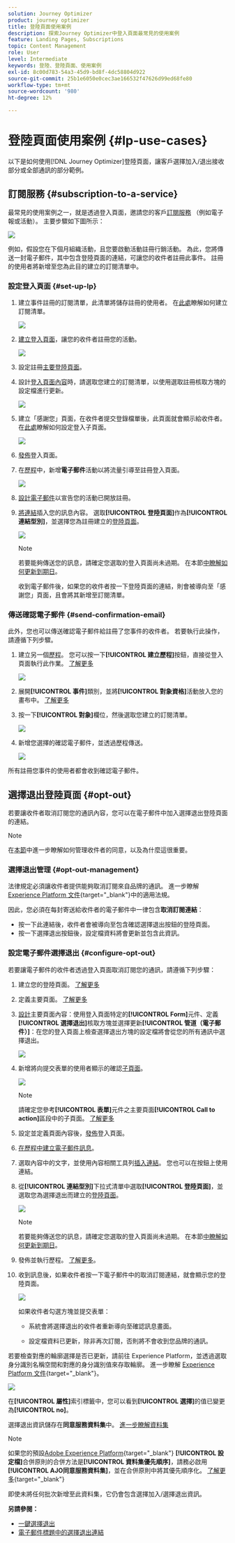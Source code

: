 ```yaml
---
solution: Journey Optimizer
product: journey optimizer
title: 登陸頁面使用案例
description: 探索Journey Optimizer中登入頁面最常見的使用案例
feature: Landing Pages, Subscriptions
topic: Content Management
role: User
level: Intermediate
keywords: 登陸、登陸頁面、使用案例
exl-id: 8c00d783-54a3-45d9-bd8f-4dc58804d922
source-git-commit: 25b1e6050e0cec3ae166532f47626d99ed68fe80
workflow-type: tm+mt
source-wordcount: '980'
ht-degree: 12%

---
```


# 登陸頁面使用案例 {#lp-use-cases}

以下是如何使用[!DNL Journey Optimizer]登陸頁面，讓客戶選擇加入/退出接收部分或全部通訊的部分範例。

## 訂閱服務 {#subscription-to-a-service}

最常見的使用案例之一，就是透過登入頁面，邀請您的客戶[訂閱服務](subscription-list.md) （例如電子報或活動）。 主要步驟如下圖所示：

![](assets/lp_subscription-uc.png)

例如，假設您在下個月組織活動，且您要啟動活動註冊行銷活動<!--to keep your customers that are interested updated on that event-->。 為此，您將傳送一封電子郵件，其中包含登陸頁面的連結，可讓您的收件者註冊此事件。 註冊的使用者將新增至您為此目的建立的訂閱清單中。

### 設定登入頁面 {#set-up-lp}

1. 建立事件註冊的訂閱清單，此清單將儲存註冊的使用者。 在[此處](subscription-list.md#define-subscription-list)瞭解如何建立訂閱清單。

   ![](assets/lp_subscription-uc-list.png)

1. [建立登入頁面](create-lp.md)，讓您的收件者註冊您的活動。

   ![](assets/lp_create-lp-details.png)

1. 設定註冊[主要登陸頁面](create-lp.md#configure-primary-page)。

1. 設計[登入頁面內容](design-lp.md)時，請選取您建立的訂閱清單，以使用選取註冊核取方塊的設定檔進行更新。

   ![](assets/lp_subscription-uc-lp-list.png)

1. 建立「感謝您」頁面，在收件者提交登錄檔單後，此頁面就會顯示給收件者。 在[此處](create-lp.md#configure-subpages)瞭解如何設定登入子頁面。

   ![](assets/lp_subscription-uc-thanks.png)

1. [發佈](create-lp.md#publish)登入頁面。

1. 在[歷程](../building-journeys/journey.md)中，新增&#x200B;**電子郵件**&#x200B;活動以將流量引導至註冊登入頁面。

   ![](assets/lp_subscription-uc-journey.png)

1. [設計電子郵件](../email/get-started-email-design.md)以宣告您的活動已開放註冊。

1. [將連結](../email/message-tracking.md#insert-links)插入您的訊息內容。 選取&#x200B;**[!UICONTROL 登陸頁面]**&#x200B;作為&#x200B;**[!UICONTROL 連結型別]**，並選擇您為註冊建立的[登陸頁面](create-lp.md#configure-primary-page)。

   ![](assets/lp_subscription-uc-link.png)

   >[!NOTE]
   >
   >若要能夠傳送您的訊息，請確定您選取的登入頁面尚未過期。 在本節[中瞭解如何更新到期日](create-lp.md#configure-primary-page)。

   收到電子郵件後，如果您的收件者按一下登陸頁面的連結，則會被導向至「感謝您」頁面，且會將其新增至訂閱清單。

### 傳送確認電子郵件 {#send-confirmation-email}

此外，您也可以傳送確認電子郵件給註冊了您事件的收件者。 若要執行此操作，請遵循下列步驟。

1. 建立另一個[歷程](../building-journeys/journey.md)。 您可以按一下&#x200B;**[!UICONTROL 建立歷程]**&#x200B;按鈕，直接從登入頁面執行此作業。 [了解更多](create-lp.md#configure-primary-page)

   ![](assets/lp_subscription-uc-create-journey.png)

1. 展開&#x200B;**[!UICONTROL 事件]**&#x200B;類別，並將&#x200B;**[!UICONTROL 對象資格]**&#x200B;活動放入您的畫布中。 [了解更多](../building-journeys/audience-qualification-events.md)

1. 按一下&#x200B;**[!UICONTROL 對象]**&#x200B;欄位，然後選取您建立的訂閱清單。

   ![](assets/lp_subscription-uc-confirm-journey.png)

1. 新增您選擇的確認電子郵件，並透過歷程傳送。

   ![](assets/lp_subscription-uc-confirm-email.png)

所有註冊您事件的使用者都會收到確認電子郵件。

<!--The event registration's subscription list tracks the profiles who registered and you can send them targeted event updates.-->

## 選擇退出登陸頁面 {#opt-out}

若要讓收件者取消訂閱您的通訊內容，您可以在電子郵件中加入選擇退出登陸頁面的連結。

>[!NOTE]
>
>在[本節](../privacy/opt-out.md)中進一步瞭解如何管理收件者的同意，以及為什麼這很重要。

### 選擇退出管理 {#opt-out-management}

法律規定必須讓收件者提供能夠取消訂閱來自品牌的通訊。 進一步瞭解 [Experience Platform 文件](https://experienceleague.adobe.com/docs/experience-platform/privacy/regulations/overview.html?lang=zh-Hant){target="_blank"}中的適用法規。

因此，您必須在每封寄送給收件者的電子郵件中一律包含&#x200B;**取消訂閱連結**：

* 按一下此連結後，收件者會被導向至包含確認選擇退出按鈕的登陸頁面。
* 按一下選擇退出按鈕後，設定檔資料將會更新並包含此資訊。

### 設定電子郵件選擇退出 {#configure-opt-out}

若要讓電子郵件的收件者透過登入頁面取消訂閱您的通訊，請遵循下列步驟：

1. 建立您的登陸頁面。 [了解更多](create-lp.md)

1. 定義主要頁面。 [了解更多](create-lp.md#configure-primary-page)

1. [設計](design-lp.md)主要頁面內容：使用登入頁面特定的&#x200B;**[!UICONTROL Form]**&#x200B;元件、定義&#x200B;**[!UICONTROL 選擇退出]**&#x200B;核取方塊並選擇更新&#x200B;**[!UICONTROL 管道（電子郵件）]**：在您的登入頁面上檢查選擇退出方塊的設定檔將會從您的所有通訊中選擇退出。

   ![](assets/lp_opt-out-primary-lp.png)

   <!--You can also build your own landing page and host it on the third-party system of your choice.-->

1. 新增將向提交表單的使用者顯示的確認[子頁面](create-lp.md#configure-subpages)。

   ![](assets/lp_opt-out-subpage.png)

   >[!NOTE]
   >
   >請確定您參考&#x200B;**[!UICONTROL 表單]**&#x200B;元件之主要頁面&#x200B;**[!UICONTROL Call to action]**&#x200B;區段中的子頁面。 [了解更多](design-lp.md)

1. 設定並定義頁面內容後，[發佈](create-lp.md#publish)登入頁面。

1. [在歷程中建立電子郵件訊息](../email/get-started-email-design.md)。

1. 選取內容中的文字，並使用內容相關工具列[插入連結](../email/message-tracking.md#insert-links)。 您也可以在按鈕上使用連結。

1. 從&#x200B;**[!UICONTROL 連結型別]**&#x200B;下拉式清單中選取&#x200B;**[!UICONTROL 登陸頁面]**，並選取您為選擇退出而建立的[登陸頁面](create-lp.md#configure-primary-page)。

   ![](assets/lp_opt-out-landing-page.png)

   >[!NOTE]
   >
   >若要能夠傳送您的訊息，請確定您選取的登入頁面尚未過期。 在本節[中瞭解如何更新到期日](create-lp.md#configure-primary-page)。

1. 發佈並執行歷程。 [了解更多](../building-journeys/journey.md)。

1. 收到訊息後，如果收件者按一下電子郵件中的取消訂閱連結，就會顯示您的登陸頁面。

   ![](assets/lp_opt-out-submit-form.png)

   如果收件者勾選方塊並提交表單：

   * 系統會將選擇退出的收件者重新導向至確認訊息畫面。

   * 設定檔資料已更新，除非再次訂閱，否則將不會收到您品牌的通訊。

若要檢查對應的輪廓選擇是否已更新，請前往 Experience Platform，並透過選取身分識別名稱空間和對應的身分識別值來存取輪廓。 進一步瞭解 [Experience Platform 文件](https://experienceleague.adobe.com/docs/experience-platform/profile/ui/user-guide.html?lang=zh-Hant){target="_blank"}。

![](assets/lp_opt-out-profile-choice.png)

在&#x200B;**[!UICONTROL 屬性]**&#x200B;索引標籤中，您可以看到&#x200B;**[!UICONTROL 選擇]**&#x200B;的值已變更為&#x200B;**[!UICONTROL no]**。

選擇退出資訊儲存在&#x200B;**同意服務資料集**&#x200B;中。 [進一步瞭解資料集](../data/get-started-datasets.md)

>[!NOTE]
>
>如果您的預設[Adobe Experience Platform](https://experienceleague.adobe.com/docs/experience-platform/profile/home.html?lang=zh-Hant){target="_blank"} **[!UICONTROL 設定檔]**&#x200B;合併原則的合併方法是&#x200B;**[!UICONTROL 資料集優先順序]**，請務必啟用&#x200B;**[!UICONTROL AJO同意服務資料集]**，並在合併原則中將其優先順序化。 [了解更多](https://experienceleague.adobe.com/docs/experience-platform/profile/merge-policies/ui-guide.html#dataset-precedence-profile){target="_blank"}
>
>即使未將任何批次新增至此資料集，它仍會包含選擇加入/選擇退出資訊。



**另請參閱：**

* [一鍵選擇退出](../email/email-opt-out.md#one-click-opt-out-link)
* [電子郵件標題中的選擇退出連結](../email/email-opt-out.md#unsubscribe-header)

<!--

### Other ways to opt out

You can also enable your recipients to unsubscribe whithout using landing pages.

* **One-click opt-out**

    You can add a one-click opt-out link into your email content. This will enable your recipients to quickly unsubscribe from your communications, without being redirected to a landing page where they need to confirm opting out. [Learn more](../privacy/opt-out.md#one-click-opt-out-link)

* **Unsubscribe link in header**

    If the recipients' email client supports displaying an unsubscribe link in the email header, emails sent with [!DNL Journey Optimizer] automatically include this link. [Learn more](../privacy/opt-out.md#unsubscribe-header)

////////


## Leverage landing page submission event {#leverage-lp-event}

You can use information that was submitted on a landing page to send communications to your customers. For example, if a user subscribes to a given subscription list, you can leverage that information to send an email recommending other subscription lists to that user.

To do this, you need to create an event containing the landing page submission information and use it in a journey. Follow the steps below.

1. Go to **[!UICONTROL Administration]** > **[!UICONTROL Configurations]**, and in the **[!UICONTROL Events]** section, select **[!UICONTROL Manage]**.

    ![](assets/lp_subscription-uc-configurations.png)

1. The list of events displays. Select **[!UICONTROL Create Event]**.

    ![](assets/lp_subscription-uc-create-event.png)

1. The event configuration pane opens on the right side of the screen. Configure a rule-based unitary event. [Learn more](../event/about-creating.md)

1. Define the schema: select **[!UICONTROL AJO Email Tracking Experience Event Schema v.1]** (available by default in [!DNL Journey Optimizer]).

    ![](assets/lp_subscription-uc-event-schema.png)

1. In the **[!UICONTROL Fields]** section, select the following elements:

    * **[!UICONTROL _experience]** > **[!UICONTROL customerJourneyManagement]** > **[!UICONTROL messageInteraction]** > **[!UICONTROL Interaction Type]**
    
    * **[!UICONTROL _experience]** > **[!UICONTROL customerJourneyManagement]** > **[!UICONTROL messageInteraction]** > **[!UICONTROL Landing Page Details]** > **[!UICONTROL Landing Page ID]**

    ![](assets/lp_subscription-uc-event-fields.png)

1. Click inside the **[!UICONTROL Event ID condition]** field. Using the simple personalization editor, define the condition for the **[!UICONTROL Interaction Type]** and **[!UICONTROL Landing Page ID]** fields. This will be used by the system to identify the events that will trigger your journey.

    ![](assets/lp_subscription-uc-event-id-condition.png)

    >[!NOTE]
    >
    >To find the landing page ID, you can insert the landing page as a link into an email and select the source code from the contextual toolbar to display the landing page information.
    >
    >![](assets/lp_subscription-uc-lp-id.png)

1. Save your changes.

1. Create a [journey](../building-journeys/journey.md). You can do it directly from the landing page by clicking the **[!UICONTROL Create journey]** button. Learn more [here](create-lp.md#configure-primary-page)

    ![](assets/lp_subscription-uc-event-create-journey.png)

1. In the journey, unfold the **[!UICONTROL Events]** category and drop the event that you created into the canvas. Learn more [here](../building-journeys/audience-qualification-events.md)

    ![](assets/lp_subscription-uc-journey-event.png)

1. Unfold the **[!UICONTROL Actions]** category and drop an email action into the canvas.

    ![](assets/lp_subscription-uc-journey-email.png)

///How do you use the information from the event to send an email to the users? -->
